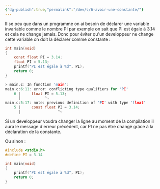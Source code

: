 ```yaml
---
{"dg-publish":true,"permalink":"/dev/c/6-avoir-une-constante/"}
---
```


Il se peu que dans un programme on ai besoin de déclarer une variable invariable comme le nombre PI par exemple on sait que PI est égale à 3.14 et cela ne change jamais. Donc pour éviter qu'un developpeur ne change cette variable on doit la déclarer comme constante :

```C
int main(void)
{
    const float PI = 3.14;
    float PI = 5.13;
    printf("PI est égale à %d", PI);
    return 0;
}

> main.c: In function 'main':
main.c:6:11: error: conflicting type qualifiers for 'PI'
    6 |     float PI = 5.13;
      |           ^~
main.c:5:17: note: previous definition of 'PI' with type 'float'
    5 |     const float PI = 3.14;
      |                 ^~
```
Si un developpeur voudra changer la ligne au moment de la compilation il aura le message d'erreur précédent, car PI ne pas être changé grâce à la déclaration de la constante.

Ou sinon :
```C
#include <stdio.h>
#define PI = 3.14

int main(void)
{
    printf("PI est égale à %d", PI);
    return 0;
}
```